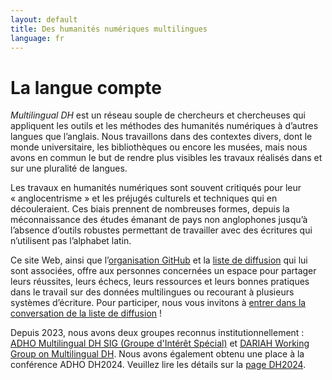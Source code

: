 ```yaml
---
layout: default
title: Des humanités numériques multilingues
language: fr
---
```


# La langue compte

*Multilingual DH* est un réseau souple de chercheurs et chercheuses qui appliquent les outils et les méthodes des humanités numériques à d’autres langues que l’anglais. Nous travaillons dans des contextes divers, dont le monde universitaire, les bibliothèques ou encore les musées, mais nous avons en commun le but de rendre plus visibles les travaux réalisés dans et sur une pluralité de langues.

Les travaux en humanités numériques sont souvent critiqués pour leur « anglocentrisme » et les préjugés culturels et techniques qui en découleraient. Ces biais prennent de nombreuses formes, depuis la méconnaissance des études émanant de pays non anglophones jusqu’à l’absence d’outils robustes permettant de travailler avec des écritures qui n’utilisent pas l’alphabet latin.

Ce site Web, ainsi que l’[organisation GitHub](https://github.com/multilingual-dh) et la [liste de diffusion](https://mailman.stanford.edu/mailman/listinfo/multilingual-dh) qui lui sont associées, offre aux personnes concernées un espace pour partager leurs réussites, leurs échecs, leurs ressources et leurs bonnes pratiques dans le travail sur des données multilingues ou recourant à plusieurs systèmes d’écriture. Pour participer, nous vous invitons à [entrer dans la conversation de la liste de diffusion](https://mailman.stanford.edu/mailman/listinfo/multilingual-dh) !

Depuis 2023, nous avons deux groupes reconnus institutionnellement : [ADHO Multilingual DH SIG (Groupe d'Intérêt Spécial)](https://adho.org/sigs/#multilingual-DH) et [DARIAH Working Group on Multilingual DH](https://multilingual.hypotheses.org/). Nous avons également obtenu une place à la conférence ADHO DH2024. Veuillez lire les détails sur la [page DH2024](http://multilingualdh.org/en/dh2024/).

